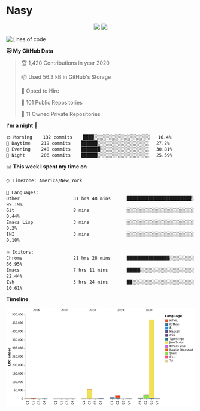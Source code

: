 # Nasy

<p align="center">
<img height="200" src="https://github-readme-stats.vercel.app/api?username=nasyxx&count_private=true&show_icons=true&theme=dracula&include_all_commits=true"/>
<img height="200" src="https://github-readme-stats.vercel.app/api/top-langs/?username=nasyxx&theme=dracula&hide=html,jupyter+notebook&count_private=true&show_icons=true"
</p>

<!--START_SECTION:waka-->
![Lines of code](https://img.shields.io/badge/From%20Hello%20World%20I've%20written-14.4%20million%20Lines%20of%20code-blue)

**🐱 My GitHub Data** 

> 🏆 1,420 Contributions in year 2020
 > 
> 📦 Used 56.3 kB in GitHub's Storage 
 > 
> 💼 Opted to Hire
 > 
> 📜 101 Public Repositories 
 > 
> 🔑 11 Owned Private Repositories 

**I'm a night 🦉** 

```text
🌞 Morning    132 commits    ████░░░░░░░░░░░░░░░░░░░░░   16.4% 
🌆 Daytime    219 commits    ██████░░░░░░░░░░░░░░░░░░░   27.2% 
🌃 Evening    248 commits    ███████░░░░░░░░░░░░░░░░░░   30.81% 
🌙 Night      206 commits    ██████░░░░░░░░░░░░░░░░░░░   25.59%

```


📊 **This week I spent my time on** 

```text
⌚︎ Timezone: America/New_York

💬 Languages: 
Other                    31 hrs 48 mins      ████████████████████████░   99.19% 
Git                      8 mins              ░░░░░░░░░░░░░░░░░░░░░░░░░   0.44% 
Emacs Lisp               3 mins              ░░░░░░░░░░░░░░░░░░░░░░░░░   0.2% 
INI                      3 mins              ░░░░░░░░░░░░░░░░░░░░░░░░░   0.18%

🔥 Editors: 
Chrome                   21 hrs 28 mins      ████████████████░░░░░░░░░   66.95% 
Emacs                    7 hrs 11 mins       █████░░░░░░░░░░░░░░░░░░░░   22.44% 
Zsh                      3 hrs 24 mins       ██░░░░░░░░░░░░░░░░░░░░░░░   10.61%

```

**Timeline**

![Chart not found](https://github.com/nasyxx/nasyxx/blob/master/charts/bar_graph.png) 


<!--END_SECTION:waka-->

<!-- ![visitors](https://visitor-badge.laobi.icu/badge?page_id=nasyxx.nasyxx) -->
